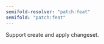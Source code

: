 ```yaml
---
semifold-resolver: "patch:feat"
semifold: "patch:feat"
---
```


Support create and apply changeset.
